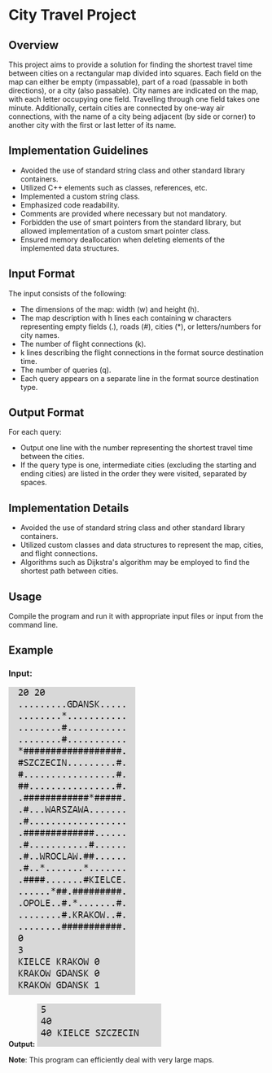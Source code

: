 # City Travel Project

## Overview

This project aims to provide a solution for finding the shortest travel time between cities on a rectangular map divided into squares. Each field on the map can either be empty (impassable), part of a road (passable in both directions), or a city (also passable). City names are indicated on the map, with each letter occupying one field. Travelling through one field takes one minute. Additionally, certain cities are connected by one-way air connections, with the name of a city being adjacent (by side or corner) to another city with the first or last letter of its name.

## Implementation Guidelines

- Avoided the use of standard string class and other standard library containers.
- Utilized C++ elements such as classes, references, etc.
- Implemented a custom string class.
- Emphasized code readability.
- Comments are provided where necessary but not mandatory.
- Forbidden the use of smart pointers from the standard library, but allowed implementation of a custom smart pointer class.
- Ensured memory deallocation when deleting elements of the implemented data structures.

## Input Format

The input consists of the following:
- The dimensions of the map: width (w) and height (h).
- The map description with h lines each containing w characters representing empty fields (.), roads (#), cities (*), or letters/numbers for city names.
- The number of flight connections (k).
- k lines describing the flight connections in the format source destination time.
- The number of queries (q).
- Each query appears on a separate line in the format source destination type.

## Output Format

For each query:
- Output one line with the number representing the shortest travel time between the cities.
- If the query type is one, intermediate cities (excluding the starting and ending cities) are listed in the order they were visited, separated by spaces.

## Implementation Details

- Avoided the use of standard string class and other standard library containers.
- Utilized custom classes and data structures to represent the map, cities, and flight connections.
- Algorithms such as Dijkstra's algorithm may be employed to find the shortest path between cities.

## Usage

Compile the program and run it with appropriate input files or input from the command line.

## Example

### Input:
![Map](example_input.png)

**Output:**
![Map](example_output.png)


**Note**: This program can efficiently deal with very large maps.

